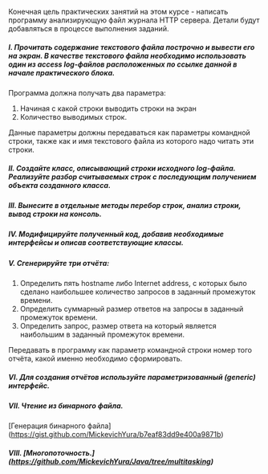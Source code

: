 Конечная цель практических занятий на этом курсе - написать программу анализирующую файл журнала HTTP сервера. Детали будут добавляться в процессе выполнения заданий.

##### I. Прочитать содержание текстового файла построчно и вывести его на экран. В качестве текстового файла необходимо использовать один из access log-файлов расположенных по ссылке данной в начале практического блока.

Программа должна получать два параметра:

1. Начиная с какой строки выводить строки на экран
2. Количество выводимых строк.

Данные параметры должны передаваться как параметры командной строки, также как и имя текстового файла из которого надо читать эти строки.

##### II. Создайте класс, описывающий строки исходного log-файла. Реализуйте разбор считываемых строк с последующим получением объекта созданного класса.

##### III. Вынесите в отдельные методы перебор строк, анализ строки, вывод строки на консоль.

##### IV. Модифицируйте полученный код, добавив необходимые интерфейсы и описав соответствующие классы.

##### V. Сгенерируйте три отчёта:

1. Определить пять hostname либо Internet address, с которых было сделано наибольшее количество запросов в заданный промежуток времени.
2. Определить суммарный размер ответов на запросы в заданный промежуток времени.
3. Определить запрос, размер ответа на который является наибольшим в заданный промежуток времени.

Передавать в программу как параметр командной строки номер того отчёта, какой именно необходимо сформировать.

##### VI. Для создания отчётов используйте параметризованный (generic) интерфейс.

##### VII. Чтение из бинарного файла.

[Генерация бинарного файла] (https://gist.github.com/MickevichYura/b7eaf83dd9e400a9871b)

##### VIII. [Многопоточность.] (https://github.com/MickevichYura/Java/tree/multitasking)
